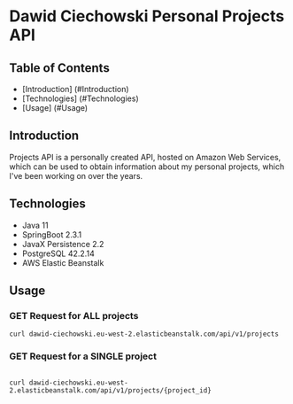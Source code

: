 # Dawid Ciechowski Personal Projects API

## Table of Contents

* [Introduction] (#Introduction)
* [Technologies] (#Technologies)
* [Usage] (#Usage)

## Introduction

Projects API is a personally created API, hosted on Amazon Web Services, which can be used to obtain information about
my personal projects, which I've been working on over the years. 

## Technologies

- Java 11
- SpringBoot 2.3.1
- JavaX Persistence 2.2
- PostgreSQL 42.2.14
- AWS Elastic Beanstalk

## Usage

### GET Request for ALL projects

```
curl dawid-ciechowski.eu-west-2.elasticbeanstalk.com/api/v1/projects
```

### GET Request for a SINGLE project

```

curl dawid-ciechowski.eu-west-2.elasticbeanstalk.com/api/v1/projects/{project_id}
```

